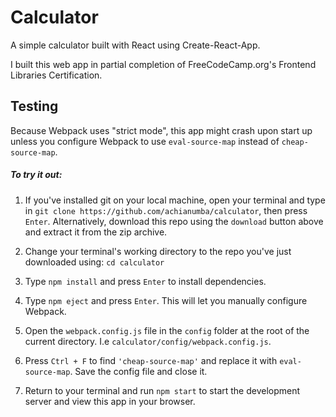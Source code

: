 # Calculator

A simple calculator built with React using Create-React-App.

I built this web app in partial completion of FreeCodeCamp.org's Frontend Libraries Certification.

## Testing
Because Webpack uses "strict mode", this app might crash upon start up unless you configure Webpack to use `eval-source-map` instead of `cheap-source-map`.

##### To try it out:
1. If you've installed git on your local machine, open your terminal and type in `git clone https://github.com/achianumba/calculator`, then press `Enter`. Alternatively, download this repo using the `download` button above and extract it from the zip archive.

2. Change your terminal's working directory to the repo you've just downloaded using: ```cd calculator```

3. Type `npm install` and press `Enter` to install dependencies.

4. Type `npm eject` and press `Enter`. This will let you manually configure Webpack.

5. Open the `webpack.config.js` file in the `config` folder at the root of the current directory. I.e `calculator/config/webpack.config.js`.

6. Press `Ctrl + F` to find `'cheap-source-map'` and replace it with `eval-source-map`. Save the config file and close it.

7. Return to your terminal and run `npm start` to start the development server and view this app in your browser.